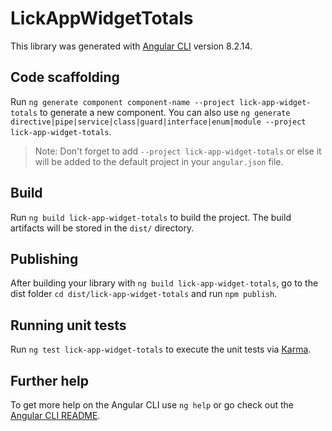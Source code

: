 # LickAppWidgetTotals

This library was generated with [Angular CLI](https://github.com/angular/angular-cli) version 8.2.14.

## Code scaffolding

Run `ng generate component component-name --project lick-app-widget-totals` to generate a new component. You can also use `ng generate directive|pipe|service|class|guard|interface|enum|module --project lick-app-widget-totals`.
> Note: Don't forget to add `--project lick-app-widget-totals` or else it will be added to the default project in your `angular.json` file. 

## Build

Run `ng build lick-app-widget-totals` to build the project. The build artifacts will be stored in the `dist/` directory.

## Publishing

After building your library with `ng build lick-app-widget-totals`, go to the dist folder `cd dist/lick-app-widget-totals` and run `npm publish`.

## Running unit tests

Run `ng test lick-app-widget-totals` to execute the unit tests via [Karma](https://karma-runner.github.io).

## Further help

To get more help on the Angular CLI use `ng help` or go check out the [Angular CLI README](https://github.com/angular/angular-cli/blob/master/README.md).
